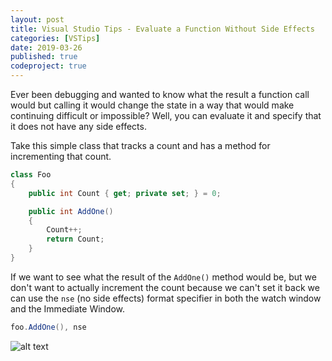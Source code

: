 ```yaml
---
layout: post
title: Visual Studio Tips - Evaluate a Function Without Side Effects
categories: [VSTips]
date: 2019-03-26
published: true
codeproject: true
---
```


Ever been debugging and wanted to know what the result a function call would but calling it would change the state in a way that would make continuing difficult or impossible? Well, you can evaluate it and specify that it does not have any side effects.

<!--more-->

Take this simple class that tracks a count and has a method for incrementing that count. 

~~~ csharp
class Foo
{
    public int Count { get; private set; } = 0;

    public int AddOne()
    {
        Count++;
        return Count;
    }
}
~~~

If we want to see what the result of the `AddOne()` method would be, but we don't want to actually increment the count because we can't set it back we can use the `nse` (no side effects) format specifier in both the watch window and the Immediate Window.

~~~ csharp
foo.AddOne(), nse
~~~

![alt text](/img/2019/NoSideEffects.jpg "Loop showing calling AddOne method with and with out nse")


